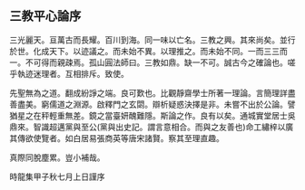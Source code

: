 ## 三教平心論序

三光麗天。亘萬古而長耀。百川到海。同一味以亡名。三教之興。其來尚矣。並行於世。化成天下。以迹議之。而未始不異。以理推之。而未始不同。一而三三而一。不可得而親疎焉。孤山圓法師曰。三教如鼎。缺一不可。誠古今之確論也。嗟乎執迹迷理者。互相排斥。致使。

先聖無為之道。翻成紛諍之端。良可歎也。比觀靜齋學士所著一理論。言簡理詳盡善盡美。窮儒道之淵源。啟釋門之玄閟。辯析疑惑決擇是非。未嘗不出於公論。譬猶星之在秤輕重無差。鏡之當臺妍醜難隱。斯論之作。良有以矣。通城實堂居士吳鼎來。智識超邁黨與至公(黨與出史記。謂言意相合。而與之友善也)命工繡梓以廣其傳欲使覽者。如白居易張商英等唐宋諸賢。察其至理直趣。

真際同脫塵累。豈小補哉。

時龍集甲子秋七月上日謹序